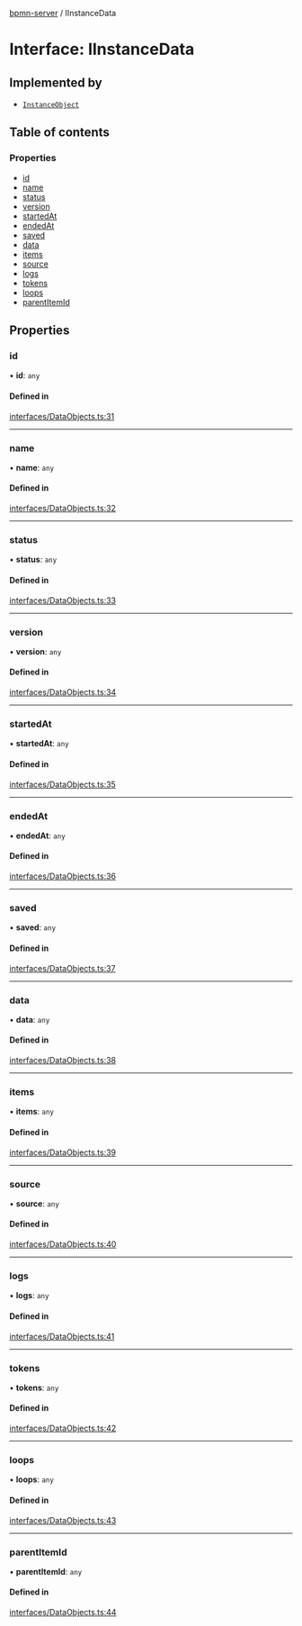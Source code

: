 [bpmn-server](../API.md) / IInstanceData

# Interface: IInstanceData

## Implemented by

- [`InstanceObject`](../classes/InstanceObject.md)

## Table of contents

### Properties

- [id](IInstanceData.md#id)
- [name](IInstanceData.md#name)
- [status](IInstanceData.md#status)
- [version](IInstanceData.md#version)
- [startedAt](IInstanceData.md#startedat)
- [endedAt](IInstanceData.md#endedat)
- [saved](IInstanceData.md#saved)
- [data](IInstanceData.md#data)
- [items](IInstanceData.md#items)
- [source](IInstanceData.md#source)
- [logs](IInstanceData.md#logs)
- [tokens](IInstanceData.md#tokens)
- [loops](IInstanceData.md#loops)
- [parentItemId](IInstanceData.md#parentitemid)

## Properties

### id

• **id**: `any`

#### Defined in

[interfaces/DataObjects.ts:31](https://github.com/bpmnServer/bpmn-server/blob/2a5d20f/src/interfaces/DataObjects.ts#L31)

___

### name

• **name**: `any`

#### Defined in

[interfaces/DataObjects.ts:32](https://github.com/bpmnServer/bpmn-server/blob/2a5d20f/src/interfaces/DataObjects.ts#L32)

___

### status

• **status**: `any`

#### Defined in

[interfaces/DataObjects.ts:33](https://github.com/bpmnServer/bpmn-server/blob/2a5d20f/src/interfaces/DataObjects.ts#L33)

___

### version

• **version**: `any`

#### Defined in

[interfaces/DataObjects.ts:34](https://github.com/bpmnServer/bpmn-server/blob/2a5d20f/src/interfaces/DataObjects.ts#L34)

___

### startedAt

• **startedAt**: `any`

#### Defined in

[interfaces/DataObjects.ts:35](https://github.com/bpmnServer/bpmn-server/blob/2a5d20f/src/interfaces/DataObjects.ts#L35)

___

### endedAt

• **endedAt**: `any`

#### Defined in

[interfaces/DataObjects.ts:36](https://github.com/bpmnServer/bpmn-server/blob/2a5d20f/src/interfaces/DataObjects.ts#L36)

___

### saved

• **saved**: `any`

#### Defined in

[interfaces/DataObjects.ts:37](https://github.com/bpmnServer/bpmn-server/blob/2a5d20f/src/interfaces/DataObjects.ts#L37)

___

### data

• **data**: `any`

#### Defined in

[interfaces/DataObjects.ts:38](https://github.com/bpmnServer/bpmn-server/blob/2a5d20f/src/interfaces/DataObjects.ts#L38)

___

### items

• **items**: `any`

#### Defined in

[interfaces/DataObjects.ts:39](https://github.com/bpmnServer/bpmn-server/blob/2a5d20f/src/interfaces/DataObjects.ts#L39)

___

### source

• **source**: `any`

#### Defined in

[interfaces/DataObjects.ts:40](https://github.com/bpmnServer/bpmn-server/blob/2a5d20f/src/interfaces/DataObjects.ts#L40)

___

### logs

• **logs**: `any`

#### Defined in

[interfaces/DataObjects.ts:41](https://github.com/bpmnServer/bpmn-server/blob/2a5d20f/src/interfaces/DataObjects.ts#L41)

___

### tokens

• **tokens**: `any`

#### Defined in

[interfaces/DataObjects.ts:42](https://github.com/bpmnServer/bpmn-server/blob/2a5d20f/src/interfaces/DataObjects.ts#L42)

___

### loops

• **loops**: `any`

#### Defined in

[interfaces/DataObjects.ts:43](https://github.com/bpmnServer/bpmn-server/blob/2a5d20f/src/interfaces/DataObjects.ts#L43)

___

### parentItemId

• **parentItemId**: `any`

#### Defined in

[interfaces/DataObjects.ts:44](https://github.com/bpmnServer/bpmn-server/blob/2a5d20f/src/interfaces/DataObjects.ts#L44)
